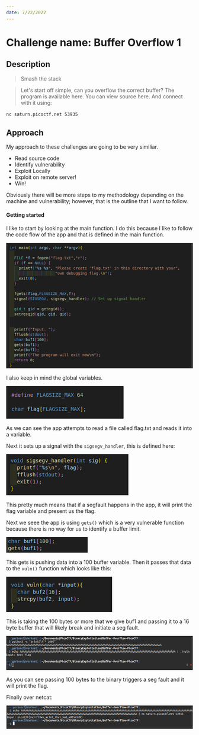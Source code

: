 ```yaml
---
date: 7/22/2022
--- 
```


# Challenge name: Buffer Overflow 1

## Description

> Smash the stack

> Let's start off simple, can you overflow the correct buffer? 
> The program is available here. You can view source here. And connect with it using:

```bash
nc saturn.picoctf.net 53935
```

## Approach

My approach to these challenges are going to be very similiar. 

- Read source code
- Identify vulnerability
- Exploit Locally
- Exploit on remote server!
- Win!

Obviously there will be more steps to my methodology depending on the machine and 
vulnerability; however, that is the outline that I want to follow.

#### Getting started

I like to start by looking at the main function. I do this because I like to follow the code flow of the app and that is defined in the main function.

![](./images/MainFunc.png)

I also keep in mind the global variables.

![](./images/GlobalVar.png)

As we can see the app attempts to read a file called flag.txt and reads it into a variable. 

Next it sets up a signal with the `sigsegv_handler`, this is defined here:

![](./images/sigsegv.png)

This pretty much means that if a segfault happens in the app, it will print the flag variable and present us the flag. 

Next we seee the app is using `gets()` which is a very vulnerable function because there is no way for us to identify a buffer limit. 

![](./images/gets.png)

This gets is pushing data into a 100 buffer variable. Then it passes that data to the `vuln()` function which looks like this: 

![](./images/vuln.png)

This is taking the 100 bytes or more that we give buf1 and passing it to a 16 byte buffer that will likely break and initiate a seg fault. 

![](./images/local.png)

As you can see passing 100 bytes to the binary triggers a seg fault and it will print the flag.

Finally over netcat:

![](./images/remote.png)